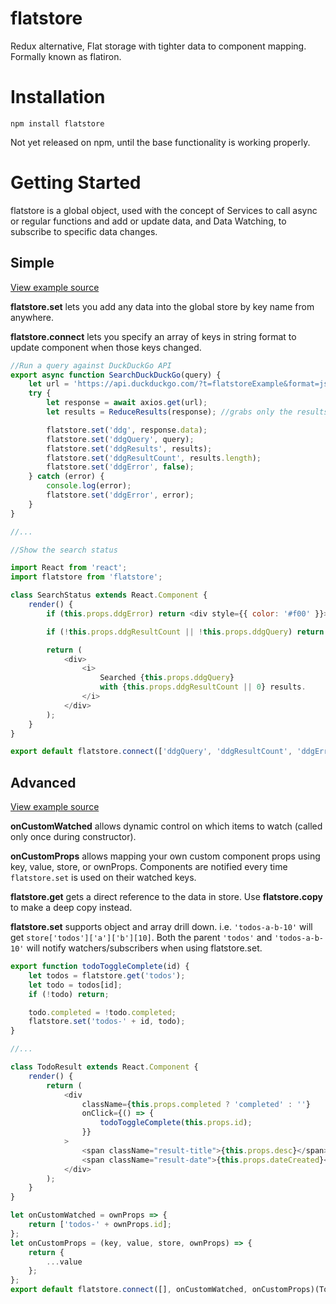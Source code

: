 # flatstore

Redux alternative, Flat storage with tighter data to component mapping. Formally known as flatiron.

# Installation

`npm install flatstore`

Not yet released on npm, until the base functionality is working properly.

# Getting Started

flatstore is a global object, used with the concept of Services to call async or regular functions and add or update data, and Data Watching, to subscribe to specific data changes.

## Simple

[View example source](https://github.com/joetex/flatstore-examples/tree/master/Simple)

**flatstore.set** lets you add any data into the global store by key name from anywhere.

**flatstore.connect** lets you specify an array of keys in string format to update component when those keys changed.

```javascript
//Run a query against DuckDuckGo API
export async function SearchDuckDuckGo(query) {
    let url = 'https://api.duckduckgo.com/?t=flatstoreExample&format=json&q=' + query;
    try {
        let response = await axios.get(url);
        let results = ReduceResults(response); //grabs only the results

        flatstore.set('ddg', response.data);
        flatstore.set('ddgQuery', query);
        flatstore.set('ddgResults', results);
        flatstore.set('ddgResultCount', results.length);
        flatstore.set('ddgError', false);
    } catch (error) {
        console.log(error);
        flatstore.set('ddgError', error);
    }
}

//...

//Show the search status

import React from 'react';
import flatstore from 'flatstore';

class SearchStatus extends React.Component {
    render() {
        if (this.props.ddgError) return <div style={{ color: '#f00' }}>{this.props.ddgError.message}</div>;

        if (!this.props.ddgResultCount || !this.props.ddgQuery) return <div></div>;

        return (
            <div>
                <i>
                    Searched {this.props.ddgQuery}
                    with {this.props.ddgResultCount || 0} results.
                </i>
            </div>
        );
    }
}

export default flatstore.connect(['ddgQuery', 'ddgResultCount', 'ddgError'])(SearchStatus);
```

## Advanced

[View example source](https://github.com/joetex/flatstore-examples/tree/master/Advanced)

**onCustomWatched** allows dynamic control on which items to watch (called only once during constructor).

**onCustomProps** allows mapping your own custom component props using key, value, store, or ownProps. Components are notified every time `flatstore.set` is used on their watched keys.

**flatstore.get** gets a direct reference to the data in store. Use **flatstore.copy** to make a deep copy instead.

**flatstore.set** supports object and array drill down. i.e. `'todos-a-b-10'` will get `store['todos']['a']['b'][10]`. Both the parent `'todos'` and `'todos-a-b-10'` will notify watchers/subscribers when using flatstore.set.

```javascript
export function todoToggleComplete(id) {
    let todos = flatstore.get('todos');
    let todo = todos[id];
    if (!todo) return;

    todo.completed = !todo.completed;
    flatstore.set('todos-' + id, todo);
}

//...

class TodoResult extends React.Component {
    render() {
        return (
            <div
                className={this.props.completed ? 'completed' : ''}
                onClick={() => {
                    todoToggleComplete(this.props.id);
                }}
            >
                <span className="result-title">{this.props.desc}</span> -
                <span className="result-date">{this.props.dateCreated}</span>
            </div>
        );
    }
}

let onCustomWatched = ownProps => {
    return ['todos-' + ownProps.id];
};
let onCustomProps = (key, value, store, ownProps) => {
    return {
        ...value
    };
};
export default flatstore.connect([], onCustomWatched, onCustomProps)(TodoResult);
```
